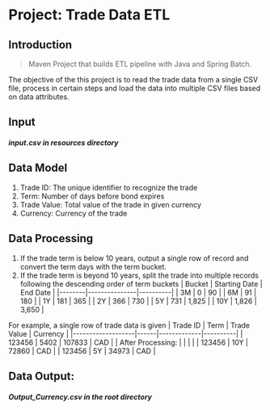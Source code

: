 # Project: Trade Data ETL
## Introduction
> Maven Project that builds ETL pipeline with Java and Spring Batch.

The objective of the this project is to read the trade data from a single CSV file, process in certain steps and load the data into multiple CSV files based on data attributes.

## Input
##### input.csv in resources directory

## Data Model
1. Trade ID: The unique identifier to recognize the trade
2. Term: Number of days before bond expires
3. Trade Value: Total value of the trade in given currency
4. Currency: Currency of the trade

## Data Processing
1. If the trade term is below 10 years, output a single row of record and convert the term days with the term bucket.
2. If the trade term is beyond 10 years, split the trade into multiple records following the descending order of term buckets
    | Bucket | Starting Date | End Date |
    |--------|---------------|----------|
    | 3M     | 0             | 90       |
    | 6M     | 91            | 180      |
    | 1Y     | 181           | 365      |
    | 2Y     | 366           | 730      |
    | 5Y     | 731           | 1,825    |
    | 10Y    | 1,826         | 3,650    |

For example, a single row of trade data is given
| Trade ID          | Term | Trade Value | Currency |
|-------------------|------|-------------|----------|
| 123456            | 5402 | 107833      | CAD      |
| After Processing: |      |             |          |
| 123456            | 10Y  | 72860       | CAD      |
| 123456            | 5Y   | 34973       | CAD      |

## Data Output:
##### Output_Currency.csv in the root directory